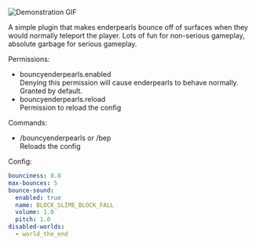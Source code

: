 ![Demonstration GIF](https://i.imgur.com/1nHwYnp.gif)

A simple plugin that makes enderpearls bounce off of surfaces when they would normally teleport the player. Lots of fun for non-serious gameplay, absolute garbage for serious gameplay.

Permissions:
 - bouncyenderpearls.enabled\
   Denying this permission will cause enderpearls to behave normally. Granted by default.
 - bouncyenderpearls.reload\
 Permission to reload the config

Commands:
 - /bouncyenderpearls or /bep\
   Reloads the config

Config:
```yaml
bounciness: 0.8
max-bounces: 5
bounce-sound:
  enabled: true
  name: BLOCK_SLIME_BLOCK_FALL
  volume: 1.0
  pitch: 1.0
disabled-worlds:
  - world_the_end
```